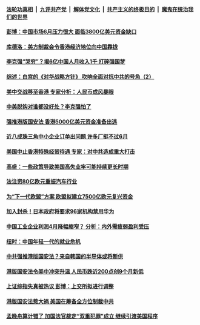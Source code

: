 ####  [法轮功真相](../../../../basic/blob/master/README.md?t=05291601) &nbsp;|&nbsp; [九评共产党](../../../../9ping.md/blob/master/README.md?t=05291601) &nbsp;|&nbsp; [解体党文化](../../../../jtdwh.md/blob/master/README.md?t=05291601)  &nbsp;|&nbsp; [共产主义的终极目的](../../../../gczydzjmd.md/blob/master/README.md?t=05291601) &nbsp;|&nbsp; [魔鬼在统治我们的世界](../../../../mgztzwmdsj.md/blob/master/README.md?t=05291601) 

#### [彭博：中国市场6月压力很大 面临3800亿美元资金缺口](../pages/soh7/384382.md?t=05291601) 
#### [库德洛：美方制裁会令香港经济地位向中国靠拢](../pages/soh7/384376.md?t=05291601) 
#### [李克强“哭穷”？揭6亿中国人月收入1千 打碎强国梦](../pages/soh7/384334.md?t=05291601) 
#### [综述：白宫的《对华战略方针》 吹响全面对抗中共的号角（2）](../pages/soh7/384241.md?t=05291601) 
#### [美中交战移至香港 专家分析：人民币成风暴眼](../pages/soh7/384151.md?t=05291601) 
#### [中美脱钩对谁都没好处？李克强怕了](../pages/soh7/384145.md?t=05291601) 
#### [强推港版国安法 香港5000亿美元资金准备出逃](../pages/soh7/384157.md?t=05291601) 
#### [近八成珠三角中小企业订单出问题 许多厂挺不过6月](../pages/soh7/384175.md?t=05291601) 
#### [美国中止香港特殊经贸待遇 专家：对中共造成重大打击](../pages/soh7/383962.md?t=05291601) 
#### [高盛：一些政策导致美国高失业率可能持续更长时期](../pages/soh7/383971.md?t=05291601) 
#### [法注资80亿欧元重振汽车行业](../pages/soh7/383902.md?t=05291601) 
#### [为“下一代欧盟”方案  欧盟拟建立7500亿欧元复兴资金](../pages/soh7/383818.md?t=05291601) 
#### [加入封杀！日本政府将要求96家机构禁用华为](../pages/soh7/383860.md?t=05291601) 
#### [中国工业企业利润4月降幅缩窄？ 分析：内外需疲弱盈利受压](../pages/soh7/383749.md?t=05291601) 
#### [纽时：中国年轻一代的就业危机](../pages/soh7/383782.md?t=05291601) 
#### [中共强推港版国安法？来自韩国的半导体或将断供](../pages/soh7/383758.md?t=05291601) 
#### [港版国安法令美中冲突升温  人民币跌近200点创9个月新低](../pages/soh7/383770.md?t=05291601) 
#### [上证综指失真被热议 彭博：上交所拟进行调整](../pages/soh7/383776.md?t=05291601) 
#### [港版国安法惹大祸 美国在筹备全方位制裁中共 ](../pages/soh7/383779.md?t=05291601) 
#### [孟晚舟算计错了 加国法官裁定“双重犯罪”成立 继续引渡美国程序](../pages/soh7/383719.md?t=05291601) 
